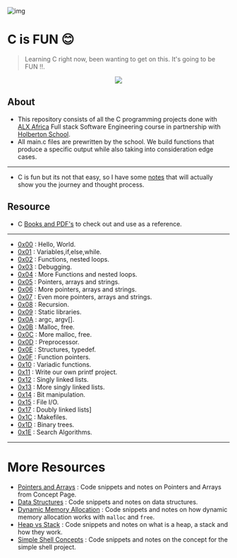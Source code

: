 ![img](https://assets.imaginablefutures.com/media/images/ALX_Logo.max-200x150.png)

# C is FUN 😊

>Learning C right now, been wanting to get on this. It's going to be FUN !!.

<p align="center">
  <img src="https://i.postimg.cc/rprHShJ1/C-compilation-process.gif" />
</p>

## About

- This repository consists of all the C programming projects done with [ALX Africa](https://www.alxafrica.com/) Full stack Software Engineering course in partnership with [Holberton School](https://www.holbertonschool.com/).
- All main.c files are prewritten by the school. We build functions that produce a specific output while also taking into consideration edge cases.

---

- C is fun but its not that easy, so I have some [notes](./notes.md) that will actually show you the journey and thought process.

## Resource

- C [Books and PDF's](./references) to check out and use as a reference.

---

- [0x00](./0x00-hello_world) : Hello, World.
- [0x01](./0x01-variables_if_else_while) : Variables,if,else,while.
- [0x02](./0x02-functions_nested_loops) : Functions, nested loops.
- [0x03](./0x03-debugging) : Debugging.
- [0x04](./0x04-more_functions_nested_loops) : More Functions and nested loops.
- [0x05](./0x05-pointers_arrays_strings) : Pointers, arrays and strings.
- [0x06](./0x06-pointers_arrays_strings) : More pointers, arrays and strings.
- [0x07](./0x07-pointers_arrays_strings) : Even more pointers, arrays and strings.
- [0x08](./0x08-recursion) : Recursion.
- [0x09](./0x09-static_libraries) : Static libraries.
- [0x0A](./0x0A-argc_argv) : argc, argv[].
- [0x0B](./0x0B-malloc_free) : Malloc, free.
- [0x0C](./0x0C-more_malloc_free) : More malloc, free.
- [0x0D](./0x0D-preprocessor) : Preprocessor.
- [0x0E](./0x0E-structures_typedef) : Structures, typedef.
- [0x0F](./0x0F-function_pointers) : Function pointers.
- [0x10](./0x10-variadic_functions) : Variadic functions.
- [0x11](https://github.com/iAmG-r00t/printf) : Write our own printf project.
- [0x12](./0x12-singly_linked_lists) : Singly linked lists.
- [0x13](./0x13-more_singly_linked_lists) : More singly linked lists.
- [0x14](./0x14-bit_manipulation) : Bit manipulation.
- [0x15](./0x15-file_io) : File I/O.
- [0x17](./0x17-doubly_linked_lists) : Doubly linked lists]
- [0x1C](./0x1C-makefiles) : Makefiles.
- [0x1D](https://github.com/iAmG-r00t/binary_trees) : Binary trees.
- [0x1E](./0x1E-search_algorithms) : Search Algorithms.

---

# More Resources

- [Pointers and Arrays](./PointerArrays) : Code snippets and notes on Pointers and Arrays from Concept Page.
- [Data Structures](./DataStructures) : Code snippets and notes on data structures.
- [Dynamic Memory Allocation](./dynamic_memory_alloc) : Code snippets and notes on how dynamic memory allocation works with `malloc` and `free`.
- [Heap vs Stack](./heap_stack) : Code snippets and notes on what is a heap, a stack and how they work.
- [Simple Shell Concepts](./simple_shell_concepts) : Code snippets and notes on the concept for the simple shell project.
